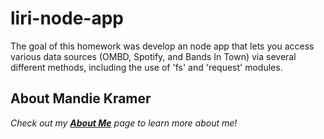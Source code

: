 # liri-node-app

The goal of this homework was develop an node app that lets you access various data sources (OMBD, Spotify, and Bands In Town) via several different methods, including the use of 'fs' and 'request' modules.

## About Mandie Kramer
*Check out my [**About Me**](https://impunityjainne.github.io/Bootstrap-Portfolio/) page to learn more about me!*
